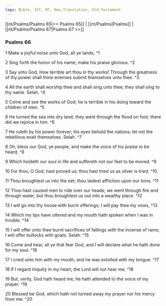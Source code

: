 ```yaml
---
tags: Bible, JST, NT, New_Translation, Old_Testament
---
```


[[nt/Psalms/Psalms 65|<< Psalms 65]] | [[nt/Psalms|Psalms]] | [[nt/Psalms/Psalms 67|Psalms 67 >>]]

### Psalms 66

1 Make a joyful noise unto God, all ye lands;  ^1

2 Sing forth the honor of his name; make his praise glorious.  ^2

3 Say unto God, How terrible art thou in thy works! Through the greatness of thy power shall thine enemies submit themselves unto thee.  ^3

4 All the earth shall worship thee and shall sing unto thee; they shall sing to thy name. Selah.  ^4

5 Come and see the works of God; he is terrible in his doing toward the children of men.  ^5

6 He turned the sea into dry land; they went through the flood on foot; there did we rejoice in him.  ^6

7 He ruleth by his power forever; his eyes behold the nations; let not the rebellious exalt themselves. Selah.  ^7

8 Oh, bless our God, ye people, and make the voice of his praise to be heard,  ^8

9 Which holdeth our soul in life and suffereth not our feet to be moved.  ^9

10 For thou, O God, hast proved us; thou hast tried us as silver is tried.  ^10

11 Thou broughtest us into the net; thou laidest affliction upon our loins.  ^11

12 Thou hast caused men to ride over our heads; we went through fire and through water; but thou broughtest us out into a wealthy place.  ^12

13 I will go into thy house with burnt offerings; I will pay thee my vows,  ^13

14 Which my lips have uttered and my mouth hath spoken when I was in trouble.  ^14

15 I will offer unto thee burnt sacrifices of fatlings with the incense of rams; I will offer bullocks with goats. Selah.  ^15

16 Come and hear, all ye that fear God, and I will declare what he hath done for my soul.  ^16

17 I cried unto him with my mouth, and he was extolled with my tongue.  ^17

18 If I regard iniquity in my heart, the Lord will not hear me;  ^18

19 But, verily, God hath heard me; he hath attended to the voice of my prayer.  ^19

20 Blessed be God, which hath not turned away my prayer nor his mercy from me.  ^20

 
